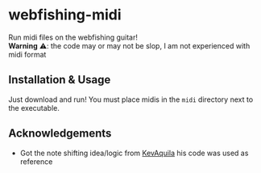 # webfishing-midi
Run midi files on the webfishing guitar!\
**Warning** ⚠️: the code may or may not be slop, I am not experienced with midi format

## Installation & Usage
Just download and run! You must place midis in the `midi` directory next to the executable.

## Acknowledgements
- Got the note shifting idea/logic from [KevAquila](https://github.com/KevAquila/WEBFISHING-Guitar-Player) his code was used as reference
